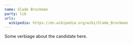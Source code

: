 ```yaml
---
name: Slade Brockman
party: lib
urls:
  wikipedia: https://en.wikipedia.org/wiki/Slade_Brockman
---
```

Some verbiage about the candidate here.
